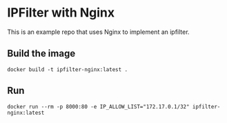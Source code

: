 # IPFilter with Nginx

This is an example repo that uses Nginx to implement an ipfilter.

## Build the image

    docker build -t ipfilter-nginx:latest .

## Run

    docker run --rm -p 8000:80 -e IP_ALLOW_LIST="172.17.0.1/32" ipfilter-nginx:latest